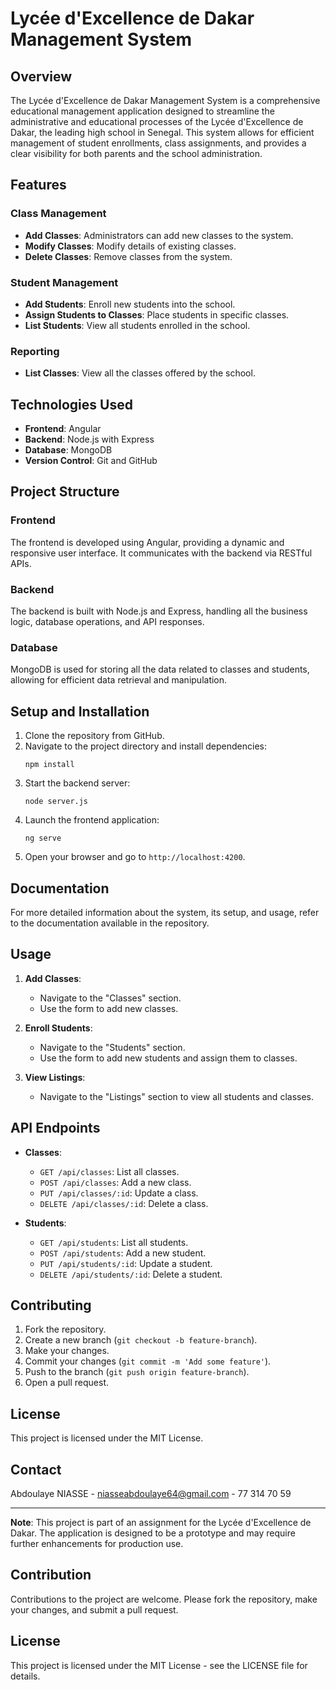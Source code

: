 # Lycée d'Excellence de Dakar Management System

## Overview
The Lycée d'Excellence de Dakar Management System is a comprehensive educational management application designed to streamline the administrative and educational processes of the Lycée d'Excellence de Dakar, the leading high school in Senegal. This system allows for efficient management of student enrollments, class assignments, and provides a clear visibility for both parents and the school administration.

## Features

### Class Management
- **Add Classes**: Administrators can add new classes to the system.
- **Modify Classes**: Modify details of existing classes.
- **Delete Classes**: Remove classes from the system.

### Student Management
- **Add Students**: Enroll new students into the school.
- **Assign Students to Classes**: Place students in specific classes.
- **List Students**: View all students enrolled in the school.

### Reporting
- **List Classes**: View all the classes offered by the school.

## Technologies Used
- **Frontend**: Angular
- **Backend**: Node.js with Express
- **Database**: MongoDB
- **Version Control**: Git and GitHub

## Project Structure

### Frontend
The frontend is developed using Angular, providing a dynamic and responsive user interface. It communicates with the backend via RESTful APIs.

### Backend
The backend is built with Node.js and Express, handling all the business logic, database operations, and API responses.

### Database
MongoDB is used for storing all the data related to classes and students, allowing for efficient data retrieval and manipulation.

## Setup and Installation
1. Clone the repository from GitHub.
2. Navigate to the project directory and install dependencies:
   ```
   npm install
   ```
3. Start the backend server:
   ```
   node server.js
   ```
4. Launch the frontend application:
   ```
   ng serve
   ```
5. Open your browser and go to `http://localhost:4200`.

## Documentation
For more detailed information about the system, its setup, and usage, refer to the documentation available in the repository.


## Usage

1. **Add Classes**:
   - Navigate to the "Classes" section.
   - Use the form to add new classes.

2. **Enroll Students**:
   - Navigate to the "Students" section.
   - Use the form to add new students and assign them to classes.

3. **View Listings**:
   - Navigate to the "Listings" section to view all students and classes.

## API Endpoints

- **Classes**:
  - `GET /api/classes`: List all classes.
  - `POST /api/classes`: Add a new class.
  - `PUT /api/classes/:id`: Update a class.
  - `DELETE /api/classes/:id`: Delete a class.

- **Students**:
  - `GET /api/students`: List all students.
  - `POST /api/students`: Add a new student.
  - `PUT /api/students/:id`: Update a student.
  - `DELETE /api/students/:id`: Delete a student.

## Contributing

1. Fork the repository.
2. Create a new branch (`git checkout -b feature-branch`).
3. Make your changes.
4. Commit your changes (`git commit -m 'Add some feature'`).
5. Push to the branch (`git push origin feature-branch`).
6. Open a pull request.

## License

This project is licensed under the MIT License.

## Contact

Abdoulaye NIASSE - niasseabdoulaye64@gmail.com - 77 314 70 59 

---

**Note**: This project is part of an assignment for the Lycée d'Excellence de Dakar. The application is designed to be a prototype and may require further enhancements for production use.

## Contribution
Contributions to the project are welcome. Please fork the repository, make your changes, and submit a pull request.

## License
This project is licensed under the MIT License - see the LICENSE file for details.
